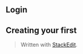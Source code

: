 
## Login

## Creating your first



> Written with [StackEdit](https://stackedit.io/).
<!--stackedit_data:
eyJoaXN0b3J5IjpbLTIwMzk4ODk2NTVdfQ==
-->